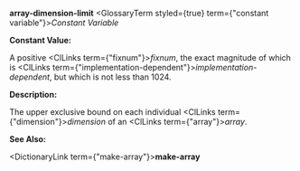 **array-dimension-limit** <GlossaryTerm styled={true} term={"constant variable"}><i>Constant Variable</i></GlossaryTerm> 



**Constant Value:** 



A positive <ClLinks  term={"fixnum"}><i>fixnum</i></ClLinks>, the exact magnitude of which is <ClLinks  term={"implementation-dependent"}><i>implementation-dependent</i></ClLinks>, but which is not less than 1024. 



**Description:** 



The upper exclusive bound on each individual <ClLinks  term={"dimension"}><i>dimension</i></ClLinks> of an <ClLinks  term={"array"}><i>array</i></ClLinks>. 



**See Also:** 



<DictionaryLink  term={"make-array"}><b>make-array</b></DictionaryLink> 



